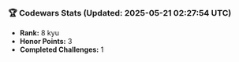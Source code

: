 ### 🏆 Codewars Stats (Updated: 2025-05-21 02:27:54 UTC)

- **Rank:** 8 kyu
- **Honor Points:** 3
- **Completed Challenges:** 1
